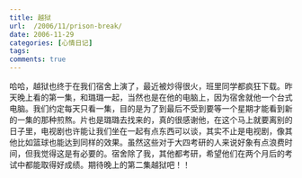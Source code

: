 ```yaml
---
title: 越狱
url:  /2006/11/prison-break/
date: 2006-11-29 
categories: [心情日记]
tags:
comments: true
---
```


哈哈，越狱也终于在我们宿舍上演了，最近被炒得很火，班里同学都疯狂下载。昨天晚上看的第一集，和璐璐一起，当然也是在他的电脑上，因为宿舍就他一个台式电脑。我们约定每天只看一集，目的是为了到最后不受到要等一个星期才能看到新的一集的那种煎熬。片也是璐璐去找来的，真的很感谢他，在这个马上就要离别的日子里，电视剧也许能让我们坐在一起有点东西可以谈，其实不止是电视剧，像其他比如篮球也能达到同样的效果。虽然这些对于大四考研的人来说好象有点浪费时间，但我觉得这是有必要的。宿舍除了我，其他都考研，希望他们在两个月后的考试中都能取得好成绩。期待晚上的第二集越狱吧！！

